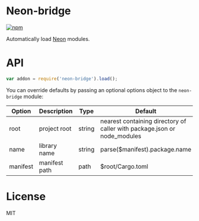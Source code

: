 # Neon-bridge

[![npm](https://img.shields.io/npm/v/neon-bridge.svg)](https://www.npmjs.com/package/neon-bridge)

Automatically load [Neon](https://github.com/dherman/neon) modules.

# API

```javascript
var addon = require('neon-bridge').load();
```

You can override defaults by passing an optional options object to the `neon-bridge` module:

| Option    | Description   | Type     | Default                                                                  |
| --------- | ------------- | -------- | ------------------------------------------------------------------------ |
| root      | project root  | string   | nearest containing directory of caller with package.json or node_modules |
| name      | library name  | string   | parse($manifest).package.name                                            |
| manifest  | manifest path | path     | $root/Cargo.toml                                                         |

# License

MIT
